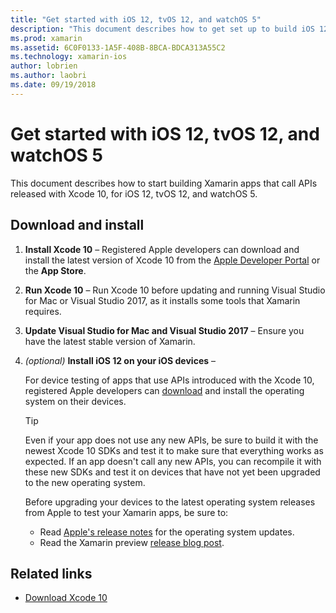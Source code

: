 ```yaml
---
title: "Get started with iOS 12, tvOS 12, and watchOS 5"
description: "This document describes how to get set up to build iOS 12, tvOS 12, and watchOS 5 apps with Xamarin. It discusses how to download Xcode 10 and update Visual Studio for Mac and Visual Studio 2017."
ms.prod: xamarin
ms.assetid: 6C0F0133-1A5F-408B-8BCA-BDCA313A55C2
ms.technology: xamarin-ios
author: lobrien
ms.author: laobri
ms.date: 09/19/2018
---
```

# Get started with iOS 12, tvOS 12, and watchOS 5

This document describes how to start building Xamarin apps that call
APIs released with Xcode 10, for iOS 12, tvOS 12, and watchOS 5.

## Download and install

1. **Install Xcode 10** –
   Registered Apple developers can download and install the latest version
   of Xcode 10 from the
   [Apple Developer Portal](https://developer.apple.com/download/) or the **App Store**.

2. **Run Xcode 10** – Run Xcode 10 before updating and running Visual
   Studio for Mac or Visual Studio 2017, as it installs some tools that
   Xamarin requires.

3. **Update Visual Studio for Mac and Visual Studio 2017** – Ensure you have the latest stable version of Xamarin.

4. _(optional)_ **Install iOS 12 on your iOS devices** –

   For device testing of apps that use APIs introduced with the Xcode 10,
   registered Apple developers can [download](https://developer.apple.com/download)
   and install the operating system on their devices.

   > [!TIP]
   > Even if your app does not use any new APIs, be sure to build it with
   > the newest Xcode 10 SDKs and test it to make sure that everything works
   > as expected. If an app doesn't call any new APIs, you can recompile it
   > with these new SDKs and test it on devices that have not yet been
   > upgraded to the new operating system.
   >
   > Before upgrading your devices to the latest operating system releases
   > from Apple to test your Xamarin apps, be sure to:
   >
   > - Read [Apple's release notes](https://developer.apple.com/download/)
   >   for the operating system updates.
   > - Read the Xamarin preview
   >   [release blog post](https://releases.xamarin.com/preview-release-xcode-10-beta-6/).

## Related links

- [Download Xcode 10](https://developer.apple.com/download/)
